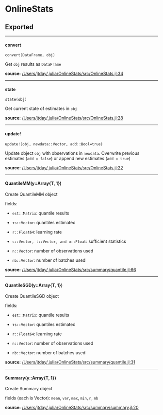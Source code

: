 # OnlineStats

## Exported
---

#### convert
  `convert(DataFrame, obj)`

Get `obj` results as `DataFrame`


**source:**
[/Users/jtday/.julia/OnlineStats/src/OnlineStats.jl:34](https://github.com/joshday/OnlineStats.jl/tree/b3ffb64ad2ec89f08d103088fdc723368b714812/src/OnlineStats.jl#L34)

---

#### state
  `state(obj)`

Get current state of estimates in `obj`


**source:**
[/Users/jtday/.julia/OnlineStats/src/OnlineStats.jl:28](https://github.com/joshday/OnlineStats.jl/tree/b3ffb64ad2ec89f08d103088fdc723368b714812/src/OnlineStats.jl#L28)

---

#### update!
  `update!(obj, newdata::Vector, add::Bool=true)`

Update object `obj` with observations in `newdata`.  Overwrite previous
estimates (`add = false`) or append new estimates (`add = true`)


**source:**
[/Users/jtday/.julia/OnlineStats/src/OnlineStats.jl:22](https://github.com/joshday/OnlineStats.jl/tree/b3ffb64ad2ec89f08d103088fdc723368b714812/src/OnlineStats.jl#L22)

---

#### QuantileMM(y::Array{T, 1})
Create QuantileMM object

fields:

  - `est::Matrix`: quantile results

  - `τs::Vector`:  quantiles estimated

  - `r::Float64`:  learning rate

  - `s::Vector, t::Vector, and o::Float`:  sufficient statistics

  - `n::Vector`:   number of observations used

  - `nb::Vector`:  number of batches used


**source:**
[/Users/jtday/.julia/OnlineStats/src/summary/quantile.jl:66](https://github.com/joshday/OnlineStats.jl/tree/b3ffb64ad2ec89f08d103088fdc723368b714812/src/summary/quantile.jl#L66)

---

#### QuantileSGD(y::Array{T, 1})
Create QuantileSGD object

fields:

  - `est::Matrix`: quantile results

  - `τs::Vector`:  quantiles estimated

  - `r::Float64`:  learning rate

  - `n::Vector`:   number of observations used

  - `nb::Vector`:  number of batches used


**source:**
[/Users/jtday/.julia/OnlineStats/src/summary/quantile.jl:31](https://github.com/joshday/OnlineStats.jl/tree/b3ffb64ad2ec89f08d103088fdc723368b714812/src/summary/quantile.jl#L31)

---

#### Summary(y::Array{T, 1})
Create Summary object

fields (each is Vector): `mean`, `var`, `max`, `min`, `n`, `nb`


**source:**
[/Users/jtday/.julia/OnlineStats/src/summary/summary.jl:20](https://github.com/joshday/OnlineStats.jl/tree/b3ffb64ad2ec89f08d103088fdc723368b714812/src/summary/summary.jl#L20)


